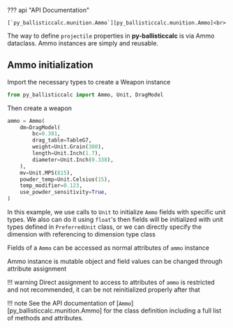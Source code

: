 ??? api "API Documentation"

    [`py_ballisticcalc.munition.Ammo`][py_ballisticcalc.munition.Ammo]<br>

The way to define `projectile` properties in **py-ballisticcalc** is via Ammo dataclass.
Ammo instances are simply and reusable.

## Ammo initialization

Import the necessary types to create a Weapon instance
```python
from py_ballisticcalc import Ammo, Unit, DragModel
```

Then create a weapon
```python
ammo = Ammo(
    dm=DragModel(
        bc=0.381,
        drag_table=TableG7,
        weight=Unit.Grain(300),
        length=Unit.Inch(1.7),
        diameter=Unit.Inch(0.338),
    ),
    mv=Unit.MPS(815),
    powder_temp=Unit.Celsius(15),
    temp_modifier=0.123,
    use_powder_sensitivity=True,
)
```
In this example, we use calls to `Unit` to initialize `Ammo` fields with specific unit types.
We also can do it using `float`'s then fields will be initialized with unit types defined in `PreferredUnit` class,
or we can directly specify the dimension with referencing to dimension type class

Fields of a `Ammo` can be accessed as normal attributes of `ammo` instance

Ammo instance is mutable object and field values can be changed through attribute assignment

!!! warning
    Direct assignment to access to attributes of `ammo` is restricted and not recommended, it can be not reinitialized properly after that

!!! note
    See the API documentation of [`Ammo`][py_ballisticcalc.munition.Ammo] for the class definition including a full list of methods and attributes.